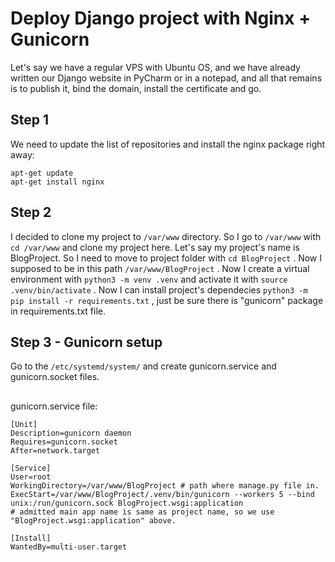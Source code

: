 # Deploy Django project with Nginx + Gunicorn
Let's say we have a regular VPS with Ubuntu OS, and we have already written our Django website in PyCharm or in a notepad, and all that remains is to publish it, bind the domain, install the certificate and go.

## Step 1
We need to update the list of repositories and install the nginx package right away:
```shell
apt-get update
apt-get install nginx
```

## Step 2
I decided to clone my project to ```/var/www``` directory. So I go to ```/var/www``` with ```cd /var/www``` and clone my project here. Let's say my project's name is BlogProject. So I need to move to project folder with ```cd BlogProject``` . Now I supposed to be in this path ```/var/www/BlogProject``` . Now I create a virtual environment with ```python3 -m venv .venv``` and activate it with ```source .venv/bin/activate``` . Now I can install project's dependecies ```python3 -m pip install -r requirements.txt``` , just be sure there is "gunicorn" package in requirements.txt file.

## Step 3 - Gunicorn setup
Go to the ```/etc/systemd/system/``` and create gunicorn.service and gunicorn.socket files. 
##
gunicorn.service file:

```
[Unit]
Description=gunicorn daemon
Requires=gunicorn.socket
After=network.target

[Service]
User=root
WorkingDirectory=/var/www/BlogProject # path where manage.py file in.
ExecStart=/var/www/BlogProject/.venv/bin/gunicorn --workers 5 --bind unix:/run/gunicorn.sock BlogProject.wsgi:application
# admitted main app name is same as project name, so we use "BlogProject.wsgi:application" above.

[Install]
WantedBy=multi-user.target
```
